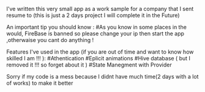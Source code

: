 I've written this very small app as a work sample for a company that I sent resume to (this is just a 2 days project I will complete it in the Future)

An important tip you should know :
#As you know in some places in the would, FireBase is banned so please change your ip then start the app ,otherwaise you cant do anything ! 

Features I've used in the app (if you are out of time and want to know how skilled I am !!! ):
#Athentication
#Eplicit animations
#Hive database ( but I removed it !!! so forget about it )
#State Manegment with Provider

Sorry if my code is a mess because I didnt have much time(2 days with a lot of works) to make it better 

